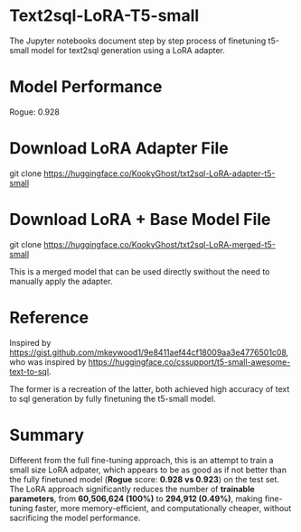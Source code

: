 # Text2sql-LoRA-T5-small
The Jupyter notebooks document step by step process of finetuning t5-small model for text2sql generation using a LoRA adapter.

# Model Performance
Rogue: 0.928

# Download LoRA Adapter File
git clone https://huggingface.co/KookyGhost/txt2sql-LoRA-adapter-t5-small

# Download LoRA + Base Model File 
git clone https://huggingface.co/KookyGhost/txt2sql-LoRA-merged-t5-small

This is a merged model that can be used directly swithout the need to manually apply the adapter.

# Reference
Inspired by https://gist.github.com/mkeywood1/9e8411aef44cf18009aa3e4776501c08, who was inspired by https://huggingface.co/cssupport/t5-small-awesome-text-to-sql.

The former is a recreation of the latter, both achieved high accuracy of text to sql generation by fully finetuning the t5-small model.

# Summary
Different from the full fine-tuning approach, this is an attempt to train a small size LoRA adpater, which appears to be as good as if not better than the fully finetuned model (**Rogue** score: **0.928 vs 0.923**) on the test set. The LoRA approach significantly reduces the number of **trainable parameters**, from **60,506,624 (100%)** to **294,912 (0.49%)**, making fine-tuning faster, more memory-efficient, and computationally cheaper, without sacrificing the model performance.
